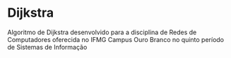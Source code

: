 # Dijkstra
Algoritmo de Dijkstra desenvolvido para a disciplina de Redes de Computadores oferecida no IFMG Campus Ouro Branco no quinto período de Sistemas de Informação
